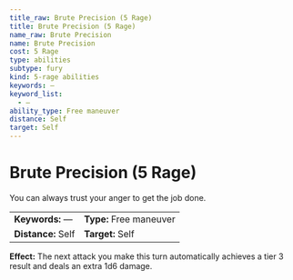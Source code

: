 ```yaml
---
title_raw: Brute Precision (5 Rage)
title: Brute Precision (5 Rage)
name_raw: Brute Precision
name: Brute Precision
cost: 5 Rage
type: abilities
subtype: fury
kind: 5-rage abilities
keywords: —
keyword_list:
  - —
ability_type: Free maneuver
distance: Self
target: Self
---
```


# Brute Precision (5 Rage)

You can always trust your anger to get the job done.

|                    |                         |
| :----------------- | :---------------------- |
| **Keywords:** —    | **Type:** Free maneuver |
| **Distance:** Self | **Target:** Self        |

**Effect:** The next attack you make this turn automatically achieves a tier 3 result and deals an extra 1d6 damage.

